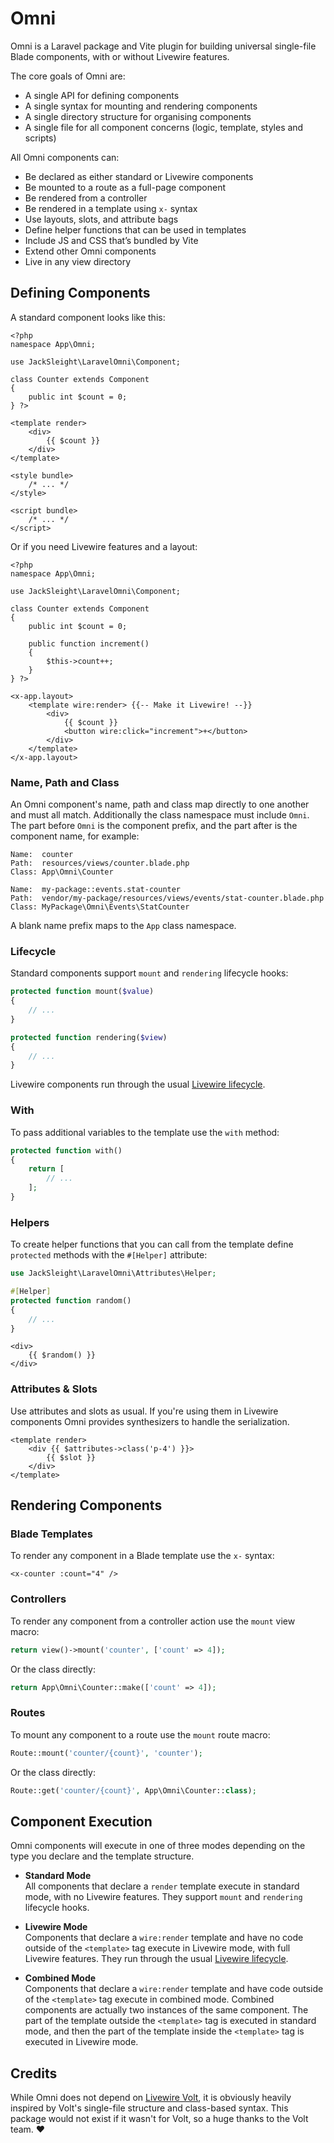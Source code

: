 # Omni

Omni is a Laravel package and Vite plugin for building universal single-file Blade components, with or without Livewire features.

The core goals of Omni are:

- A single API for defining components
- A single syntax for mounting and rendering components
- A single directory structure for organising components
- A single file for all component concerns (logic, template, styles and scripts)

All Omni components can:

- Be declared as either standard or Livewire components
- Be mounted to a route as a full-page component  
- Be rendered from a controller
- Be rendered in a template using `x-` syntax  
- Use layouts, slots, and attribute bags
- Define helper functions that can be used in templates
- Include JS and CSS that’s bundled by Vite
- Extend other Omni components
- Live in any view directory

## Defining Components

A standard component looks like this:

```blade
<?php 
namespace App\Omni;

use JackSleight\LaravelOmni\Component;

class Counter extends Component
{
    public int $count = 0;
} ?>

<template render>
    <div>
        {{ $count }}
    </div>
</template>

<style bundle>
    /* ... */
</style>

<script bundle>
    /* ... */
</script>
```

Or if you need Livewire features and a layout:

```blade
<?php 
namespace App\Omni;

use JackSleight\LaravelOmni\Component;

class Counter extends Component
{
    public int $count = 0;

    public function increment()
    {
        $this->count++;
    }
} ?>

<x-app.layout>
    <template wire:render> {{-- Make it Livewire! --}}
        <div>
            {{ $count }}
            <button wire:click="increment">+</button>
        </div>
    </template>
</x-app.layout>
```

### Name, Path and Class

An Omni component's name, path and class map directly to one another and must all match. Additionally the class namespace must include `Omni`. The part before `Omni` is the component prefix, and the part after is the component name, for example:

```
Name:  counter
Path:  resources/views/counter.blade.php
Class: App\Omni\Counter

Name:  my-package::events.stat-counter
Path:  vendor/my-package/resources/views/events/stat-counter.blade.php
Class: MyPackage\Omni\Events\StatCounter
```

A blank name prefix maps to the `App` class namespace.

### Lifecycle

Standard components support `mount` and `rendering` lifecycle hooks:

```php
protected function mount($value)
{
    // ...
}

protected function rendering($view)
{
    // ...
}
```

Livewire components run through the usual [Livewire lifecycle](https://livewire.laravel.com/docs/lifecycle-hooks).

### With

To pass additional variables to the template use the `with` method:

```php
protected function with()
{
    return [
        // ...
    ];
}
```

### Helpers

To create helper functions that you can call from the template define `protected` methods with the `#[Helper]` attribute:

```php
use JackSleight\LaravelOmni\Attributes\Helper;

#[Helper]
protected function random()
{
    // ...
}
```

```blade
<div>
    {{ $random() }}
</div>
```

### Attributes & Slots

Use attributes and slots as usual. If you're using them in Livewire components Omni provides synthesizers to handle the serialization. 

```blade
<template render>
    <div {{ $attributes->class('p-4') }}>
        {{ $slot }}
    </div>
</template>
```

## Rendering Components

### Blade Templates

To render any component in a Blade template use the `x-` syntax:

```blade
<x-counter :count="4" />
```

### Controllers

To render any component from a controller action use the `mount` view macro:

```php
return view()->mount('counter', ['count' => 4]);
```

Or the class directly:

```php
return App\Omni\Counter::make(['count' => 4]);
```

### Routes

To mount any component to a route use the `mount` route macro:

```php
Route::mount('counter/{count}', 'counter');
```

Or the class directly:

```php
Route::get('counter/{count}', App\Omni\Counter::class);
```

## Component Execution

Omni components will execute in one of three modes depending on the type you declare and the template structure.

* **Standard Mode**  
  All components that declare a `render` template execute in standard mode, with no Livewire features. They support `mount` and `rendering` lifecycle hooks.

* **Livewire Mode**  
  Components that declare a `wire:render` template and have no code outside of the `<template>` tag execute in Livewire mode, with full Livewire features. They run through the usual [Livewire lifecycle](https://livewire.laravel.com/docs/lifecycle-hooks).

* **Combined Mode**  
  Components that declare a `wire:render` template and have code outside of the `<template>` tag execute in combined mode. Combined components are actually two instances of the same component. The part of the template outside the `<template>` tag is executed in standard mode, and then the part of the template inside the `<template>` tag is executed in Livewire mode.

## Credits

While Omni does not depend on [Livewire Volt](https://livewire.laravel.com/docs/volt), it is obviously heavily inspired by Volt's single-file structure and class-based syntax. This package would not exist if it wasn't for Volt, so a huge thanks to the Volt team. ❤️